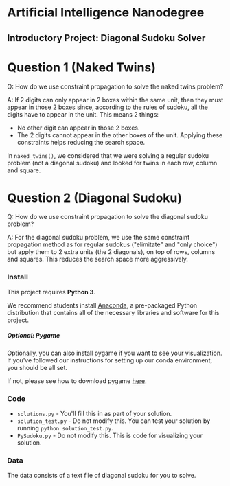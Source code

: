 # Artificial Intelligence Nanodegree
## Introductory Project: Diagonal Sudoku Solver

# Question 1 (Naked Twins)
Q: How do we use constraint propagation to solve the naked twins problem?

A: If 2 digits can only appear in 2 boxes within the same unit, then they must appear in those 2 boxes since, 
according to the rules of sudoku, all the digits have to appear in the unit. This means 2 things:
- No other digit can appear in those 2 boxes.
- The 2 digits cannot appear in the other boxes of the unit.
Applying these constraints helps reducing the search space.

In `naked_twins()`, we considered that we were solving a regular sudoku problem (not a diagonal sudoku) and
looked for twins in each row, column and square.


# Question 2 (Diagonal Sudoku)
Q: How do we use constraint propagation to solve the diagonal sudoku problem?

A: For the diagonal sudoku problem, we use the same constraint propagation method as for regular sudokus ("elimitate" and "only choice") but apply them to 2 extra units (the 2 diagonals), on top of rows, columns and squares. This reduces the search space more aggressively.

### Install

This project requires **Python 3**.

We recommend students install [Anaconda](https://www.continuum.io/downloads), a pre-packaged Python distribution that contains all of the necessary libraries and software for this project. 

##### Optional: Pygame

Optionally, you can also install pygame if you want to see your visualization. If you've followed our instructions for setting up our conda environment, you should be all set.

If not, please see how to download pygame [here](http://www.pygame.org/download.shtml).

### Code

* `solutions.py` - You'll fill this in as part of your solution.
* `solution_test.py` - Do not modify this. You can test your solution by running `python solution_test.py`.
* `PySudoku.py` - Do not modify this. This is code for visualizing your solution.


### Data

The data consists of a text file of diagonal sudoku for you to solve.
